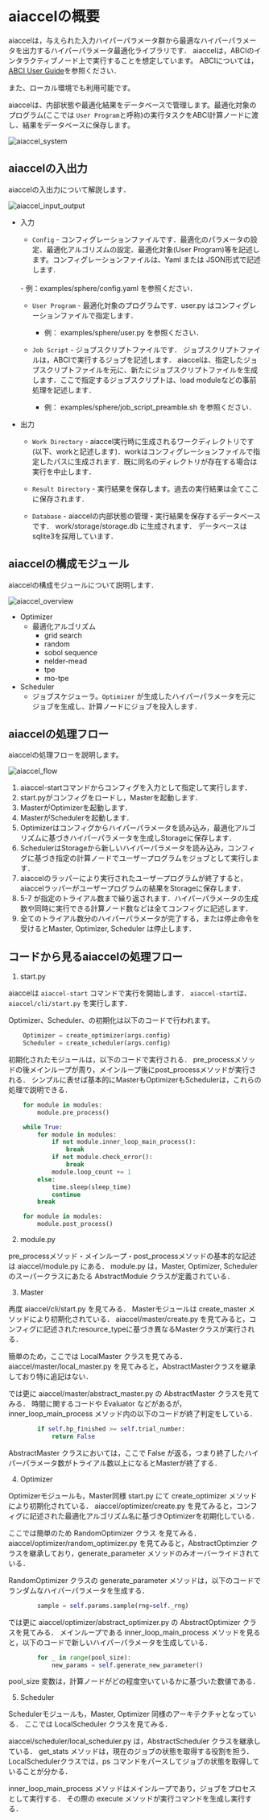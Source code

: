 # aiaccelの概要
aiaccelは，与えられた入力ハイパーパラメータ群から最適なハイパーパラメータを出力するハイパーパラメータ最適化ライブラリです．
aiaccelは，ABCIのインタラクティブノード上で実行することを想定しています。
ABCIについては，[ABCI User Guide](https://docs.abci.ai/ja/)を参照ください．

また、ローカル環境でも利用可能です。

aiaccelは、内部状態や最適化結果をデータベースで管理します。最適化対象のプログラム(ここでは `User Program`と呼称)の実行タスクをABCI計算ノードに渡し、結果をデータベースに保存します。

![aiaccel_system](images/aiaccel_system.png)

## aiaccelの入出力

aiaccelの入出力について解説します．

![aiaccel_input_output](images/aiaccel_input_output.png)

- 入力
  - `Config` - コンフィグレーションファイルです．最適化のパラメータの設定、最適化アルゴリズムの設定、最適化対象(User Program)等を記述します。コンフィグレーションファイルは、Yaml または JSON形式で記述します.
  <br>
    - 例：examples/sphere/config.yaml を参照ください．

  - `User Program` - 最適化対象のプログラムです．user.py はコンフィグレーションファイルで指定します．<br>
    - 例： examples/sphere/user.py を参照ください．

  - `Job Script` - ジョブスクリプトファイルです．
  ジョブスクリプトファイルは，ABCIで実行するジョブを記述します．
  aiaccelは、指定したジョブスクリプトファイルを元に、新たにジョブスクリプトファイルを生成します．ここで指定するジョブスクリプトは、load moduleなどの事前処理を記述します．
    - 例： examples/sphere/job_script_preamble.sh を参照ください．


- 出力
  - `Work Directory` - aiaccel実行時に生成されるワークディレクトリです(以下、workと記述します)．workはコンフィグレーションファイルで指定したパスに生成されます．既に同名のディレクトリが存在する場合は実行を中止します．

  - `Result Directory` - 実行結果を保存します。過去の実行結果は全てここに保存されます．

  - `Database` - aiaccelの内部状態の管理・実行結果を保存するデータベースです．
  work/storage/storage.db に生成されます．
  データベースはsqlite3を採用しています．


## aiaccelの構成モジュール
aiaccelの構成モジュールについて説明します．

![aiaccel_overview](images/aiaccel_modules.png)

- Optimizer
  - 最適化アルゴリズム
    - grid search
    - random
    - sobol sequence
    - nelder-mead
    - tpe
    - mo-tpe
- Scheduler
  - ジョブスケジューラ。`Optimizer` が生成したハイパーパラメータを元にジョブを生成し、計算ノードにジョブを投入します．



## aiaccelの処理フロー
aiaccelの処理フローを説明します。

![aiaccel_flow](images/aiaccel_flow.png)

1. aiaccel-startコマンドからコンフィグを入力として指定して実行します．
2. start.pyがコンフィグをロードし，Masterを起動します．
3. MasterがOptimizerを起動します．
4. MasterがSchedulerを起動します．
5. Optimizerはコンフィグからハイパーパラメータを読み込み，最適化アルゴリズムに基づきハイパーパラメータを生成しStorageに保存します．
6. SchedulerはStorageから新しいハイパーパラメータを読み込み，コンフィグに基づき指定の計算ノードでユーザープログラムをジョブとして実行します．
7. aiaccelのラッパーにより実行されたユーザープログラムが終了すると，aiaccelラッパーがユーザープログラムの結果をStorageに保存します．
8. 5-7 が指定のトライアル数まで繰り返されます．ハイパーパラメータの生成数や同時に実行できる計算ノード数などは全てコンフィグに記述します．
9. 全てのトライアル数分のハイパーパラメータが完了する，または停止命令を受けるとMaster, Optimizer, Scheduler は停止します．



## コードから見るaiaccelの処理フロー
<!-- aiaccelの処理フローでは，大まかにaiaccelではMaster, Optimizer, Schedulerが協調し，それぞれの役割を果たしていることについて述べた．
では実際にコードレベルで，それらのフローを追ってみよう． -->

1. start.py

aiaccelは `aiaccel-start` コマンドで実行を開始します． `aiaccel-start`は、`aiaccel/cli/start.py` を実行します．


Optimizer、Scheduler、の初期化は以下のコードで行われます。

```python
    Optimizer = create_optimizer(args.config)
    Scheduler = create_scheduler(args.config)
```

初期化されたモジュールは，以下のコードで実行される．
pre_processメソッドの後メインループが周り，メインループ後にpost_processメソッドが実行される．
シンプルに表せば基本的にMasterもOptimizerもSchedulerは，これらの処理で説明できる．

```python
    for module in modules:
        module.pre_process()

    while True:
        for module in modules:
            if not module.inner_loop_main_process():
                break
            if not module.check_error():
                break
            module.loop_count += 1
        else:
            time.sleep(sleep_time)
            continue
        break

    for module in modules:
        module.post_process()
```

2. module.py

pre_processメソッド・メインループ・post_processメソッドの基本的な記述は aiaccel/module.py にある．
module.py は，Master, Optimizer, Scheduler のスーパークラスにあたる AbstractModule クラスが定義されている．

3. Master

再度 aiaccel/cli/start.py を見てみる．
Masterモジュールは create_master メソッドにより初期化されている．
aiaccel/master/create.py を見てみると，コンフィグに記述されたresource_typeに基づき異なるMasterクラスが実行される．

簡単のため，ここでは LocalMaster クラスを見てみる．
aiaccel/master/local_master.py を見てみると，AbstractMasterクラスを継承しており特に追記はない．

では更に aiaccel/master/abstract_master.py の AbstractMaster クラスを見てみる．
時間に関するコードや Evaluator などがあるが，inner_loop_main_process メソッド内の以下のコードが終了判定をしている．

```python
        if self.hp_finished >= self.trial_number:
            return False
```

AbstractMaster クラスにおいては，ここで False が返る，つまり終了したハイパーパラメータ数がトライアル数以上になるとMasterが終了する．

4. Optimizer

Optimizerモジュールも，Master同様 start.py にて create_optimizer メソッドにより初期化されている．
aiaccel/optimizer/create.py を見てみると，コンフィグに記述された最適化アルゴリズム名に基づきOptimizerを初期化している．

ここでは簡単のため RandomOptimizer クラス を見てみる．
aiaccel/optimizer/random_optimizer.py を見てみると，AbstractOptimzier クラスを継承しており，generate_parameter メソッドのみオーバーライドされている．

RandomOptimizer クラスの generate_parameter メソッドは，以下のコードでランダムなハイパーパラメータを生成する．

```python
        sample = self.params.sample(rng=self._rng)
```

では更に aiaccel/optimizer/abstract_optimizer.py の AbstractOptimizer クラスを見てみる．
メインループである inner_loop_main_process メソッドを見ると，以下のコードで新しいハイパーパラメータを生成している．

```python
        for _ in range(pool_size):
            new_params = self.generate_new_parameter()
```

pool_size 変数は，計算ノードがどの程度空いているかに基づいた数値である．

5. Scheduler

Schedulerモジュールも，Master, Optimizer 同様のアーキテクチャとなっている．
ここでは LocalScheduler クラスを見てみる．

aiaccel/scheduler/local_scheduler.py は，AbstractScheduler クラスを継承している．
get_stats メソッドは，現在のジョブの状態を取得する役割を担う．
LocalSchedulerクラスでは，ps コマンドをパースしてジョブの状態を取得していることが分かる．

inner_loop_main_process メソッドはメインループであり，ジョブをプロセスとして実行する．
その際の execute メソッドが実行コマンドを生成し実行する．

